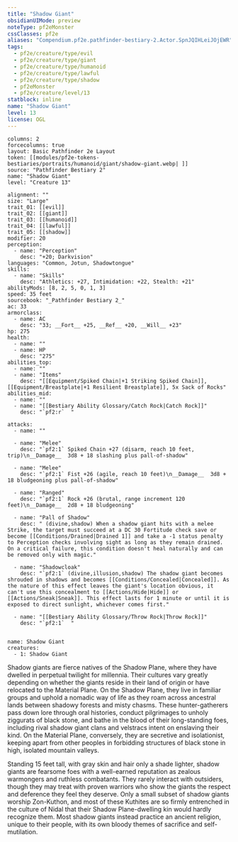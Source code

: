 ```yaml
---
title: "Shadow Giant"
obsidianUIMode: preview
noteType: pf2eMonster
cssClasses: pf2e
aliases: "Compendium.pf2e.pathfinder-bestiary-2.Actor.SpnJQIHLeiJOjEWR" 
tags:
  - pf2e/creature/type/evil
  - pf2e/creature/type/giant
  - pf2e/creature/type/humanoid
  - pf2e/creature/type/lawful
  - pf2e/creature/type/shadow
  - pf2eMonster
  - pf2e/creature/level/13
statblock: inline
name: "Shadow Giant"
level: 13
license: OGL
---
```


```statblock
columns: 2
forcecolumns: true
layout: Basic Pathfinder 2e Layout
token: [[modules/pf2e-tokens-bestiaries/portraits/humanoid/giant/shadow-giant.webp| ]]
source: "Pathfinder Bestiary 2"
name: "Shadow Giant"
level: "Creature 13"

alignment: ""
size: "Large"
trait_01: [[evil]]
trait_02: [[giant]]
trait_03: [[humanoid]]
trait_04: [[lawful]]
trait_05: [[shadow]]
modifier: 20
perception:
  - name: "Perception"
    desc: "+20; Darkvision"
languages: "Common, Jotun, Shadowtongue"
skills:
  - name: "Skills"
    desc: "Athletics: +27, Intimidation: +22, Stealth: +21"
abilityMods: [8, 2, 5, 0, 1, 3]
speed: 35 feet
sourcebook: "_Pathfinder Bestiary 2_"
ac: 33
armorclass:
  - name: AC
    desc: "33; __Fort__ +25, __Ref__ +20, __Will__ +23"
hp: 275
health:
  - name: ""
  - name: HP
    desc: "275"
abilities_top:
  - name: ""
  - name: "Items"
    desc: "[[Equipment/Spiked Chain|+1 Striking Spiked Chain]], [[Equipment/Breastplate|+1 Resilient Breastplate]], 5x Sack of Rocks"
abilities_mid:
  - name: ""
  - name: "[[Bestiary Ability Glossary/Catch Rock|Catch Rock]]"
    desc: "`pf2:r`  "

attacks:
  - name: ""

  - name: "Melee"
    desc: "`pf2:1` Spiked Chain +27 (disarm, reach 10 feet, trip)\n__Damage__  3d8 + 18 slashing plus pall-of-shadow"

  - name: "Melee"
    desc: "`pf2:1` Fist +26 (agile, reach 10 feet)\n__Damage__  3d8 + 18 bludgeoning plus pall-of-shadow"

  - name: "Ranged"
    desc: "`pf2:1` Rock +26 (brutal, range increment 120 feet)\n__Damage__  2d8 + 18 bludgeoning"

  - name: "Pall of Shadow"
    desc: " (divine,shadow) When a shadow giant hits with a melee Strike, the target must succeed at a DC 30 Fortitude check save or become [[Conditions/Drained|Drained 1]] and take a -1 status penalty to Perception checks involving sight as long as they remain drained. On a critical failure, this condition doesn't heal naturally and can be removed only with magic."

  - name: "Shadowcloak"
    desc: "`pf2:1` (divine,illusion,shadow) The shadow giant becomes shrouded in shadows and becomes [[Conditions/Concealed|Concealed]]. As the nature of this effect leaves the giant's location obvious, it can't use this concealment to [[Actions/Hide|Hide]] or [[Actions/Sneak|Sneak]]. This effect lasts for 1 minute or until it is exposed to direct sunlight, whichever comes first."

  - name: "[[Bestiary Ability Glossary/Throw Rock|Throw Rock]]"
    desc: "`pf2:1`  "
 
```

```encounter-table
name: Shadow Giant
creatures:
  - 1: Shadow Giant
```



Shadow giants are fierce natives of the Shadow Plane, where they have dwelled in perpetual twilight for millennia. Their cultures vary greatly depending on whether the giants reside in their land of origin or have relocated to the Material Plane. On the Shadow Plane, they live in familiar groups and uphold a nomadic way of life as they roam across ancestral lands between shadowy forests and misty chasms. These hunter-gatherers pass down lore through oral histories, conduct pilgrimages to unholy ziggurats of black stone, and bathe in the blood of their long-standing foes, including rival shadow giant clans and velstracs intent on enslaving their kind. On the Material Plane, conversely, they are secretive and isolationist, keeping apart from other peoples in forbidding structures of black stone in high, isolated mountain valleys.

Standing 15 feet tall, with gray skin and hair only a shade lighter, shadow giants are fearsome foes with a well-earned reputation as zealous warmongers and ruthless combatants. They rarely interact with outsiders, though they may treat with proven warriors who show the giants the respect and deference they feel they deserve. Only a small subset of shadow giants worship Zon-Kuthon, and most of these Kuthites are so firmly entrenched in the culture of Nidal that their Shadow Plane-dwelling kin would hardly recognize them. Most shadow giants instead practice an ancient religion, unique to their people, with its own bloody themes of sacrifice and self-mutilation.
